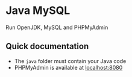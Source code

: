 Java MySQL
==========

Run OpenJDK, MySQL and PHPMyAdmin

Quick documentation
-------------------

* The `java` folder must contain your Java code
* PHPMyAdmin is available at [localhost:8080](https://localhost:8080)